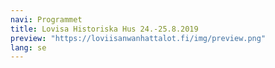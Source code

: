 ```yaml
---
navi: Programmet
title: Lovisa Historiska Hus 24.-25.8.2019
preview: "https://loviisanwanhattalot.fi/img/preview.png"
lang: se
---
```

<header>
    <div class="logo"></div>
</header>
